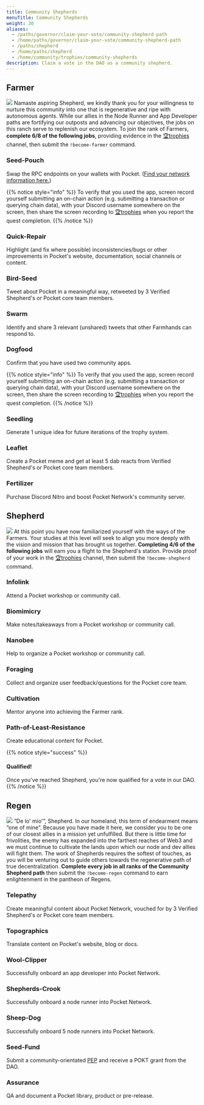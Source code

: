 ```yaml
---
title: Community Shepherds
menuTitle: Community Shepherds
weight: 30
aliases:
  - /paths/governor/claim-your-vote/community-shepherd-path
  - /home/paths/governor/claim-your-vote/community-shepherd-path
  - /paths/shepherd
  - /home/paths/shepherd
  - /home/community/trophies/community-shepherds
description: Claim a vote in the DAO as a community shepherd.
---
```



## Farmer

![](/images/community-banner1.png)
Namaste aspiring Shepherd, we kindly thank you for your willingness to nurture this community into one that is regenerative and ripe with autonomous agents. While our allies in the Node Runner and App Developer paths are fortifying our outposts and advancing our objectives, the jobs on this ranch serve to replenish our ecosystem. To join the rank of Farmers, **complete 6/8 of the following jobs**, providing evidence in the [🏆trophies](https://discord.com/channels/553741558869131266/763504639299289138) channel, then submit the `!become-farmer` command.

### Seed-Pouch

Swap the RPC endpoints on your wallets with Pocket. ([Find your network information here.](/use/public-rpc/))

{{% notice style="info" %}}
To verify that you used the app, screen record yourself submitting an on-chain action (e.g. submitting a transaction or querying chain data), with your Discord username somewhere on the screen, then share the screen recording to [🏆trophies](https://discord.com/channels/553741558869131266/763504639299289138) when you report the quest completion.
{{% /notice %}}

### Quick-Repair

Highlight (and fix where possible) inconsistencies/bugs or other improvements in Pocket's website, documentation, social channels or content.

### Bird-Seed

Tweet about Pocket in a meaningful way, retweeted by 3 Verified Shepherd's or Pocket core team members.

### Swarm

Identify and share 3 relevant (unshared) tweets that other Farmhands can respond to.

### Dogfood

Confirm that you have used two community apps.

{{% notice style="info" %}}
To verify that you used the app, screen record yourself submitting an on-chain action (e.g. submitting a transaction or querying chain data), with your Discord username somewhere on the screen, then share the screen recording to [🏆trophies](https://discord.com/channels/553741558869131266/763504639299289138) when you report the quest completion.
{{% /notice %}}

### Seedling

Generate 1 unique idea for future iterations of the trophy system.

### Leaflet

Create a Pocket meme and get at least 5 dab reacts from Verified Shepherd's or Pocket core team members.

### Fertilizer

Purchase Discord Nitro and boost Pocket Network's community server.

## Shepherd

![](/images/community-banner2.png)
At this point you have now familiarized yourself with the ways of the Farmers. Your studies at this level will seek to align you more deeply with the vision and mission that has brought us together. **Completing 4/6 of the following jobs** will earn you a flight to the Shepherd's station. Provide proof of your work in the [🏆trophies](https://discord.com/channels/553741558869131266/763504639299289138) channel, then submit the `!become-shepherd` command.

### Infolink

Attend a Pocket workshop or community call.

### Biomimicry

Make notes/takeaways from a Pocket workshop or community call.

### Nanobee

Help to organize a Pocket workshop or community call.

### Foraging

Collect and organize user feedback/questions for the Pocket core team.

### Cultivation

Mentor anyone into achieving the Farmer rank.

### Path-of-Least-Resistance

Create educational content for Pocket.

{{% notice style="success" %}}
#### Qualified!

Once you've reached Shepherd, you're now qualified for a vote in our DAO.
{{% /notice %}}

## Regen

![](/images/community-banner3.png)
“De lo' mio'”, Shepherd. In our homeland, this term of endearment means “one of mine”. Because you have made it here, we consider you to be one of our closest allies in a mission yet unfulfilled. But there is little time for frivolities, the enemy has expanded into the farthest reaches of Web3 and we must continue to cultivate the lands upon which our node and dev allies will fight them. The work of Shepherds requires the softest of touches, as you will be venturing out to guide others towards the regenerative path of true decentralization. **Complete every job in all ranks of the Community Shepherd path** then submit the `!become-regen` command to earn enlightenment in the pantheon of Regens.

### Telepathy

Create meaningful content about Pocket Network, vouched for by 3 Verified Shepherd's or Pocket core team members.

### Topographics

Translate content on Pocket's website, blog or docs.

### Wool-Clipper

Successfully onboard an app developer into Pocket Network.

### Shepherds-Crook

Successfully onboard a node runner into Pocket Network.

### Sheep-Dog

Successfully onboard 5 node runners into Pocket Network.

### Seed-Fund

Submit a community-orientated [PEP](/community/governance/proposals/) and receive a POKT grant from the DAO.

### Assurance

QA and document a Pocket library, product or pre-release.
